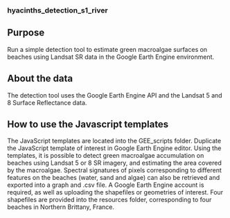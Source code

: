 ### hyacinths_detection_s1_river
## Purpose

Run a simple detection tool to estimate green macroalgae surfaces on beaches using Landsat SR data in the Google Earth Engine environment.
## About the data

The detection tool uses the Google Earth Engine API and the Landsat 5 and 8 Surface Reflectance data.
## How to use the Javascript templates

The JavaScript templates are located into the GEE_scripts folder. Duplicate the JavaScript template of interest in Google Earth Engine editor. Using the templates, it is possible to detect green macroalgae accumulation on beaches using Landsat 5 or 8 SR imagery, and estimating the area covered by the macroalgae. Spectral signatures of pixels corresponding to different features on the beaches (water, sand and algae) can also be retrieved and exported into a graph and .csv file. A Google Earth Engine account is required, as well as uploading the shapefiles or geometries of interest. Four shapefiles are provided into the resources folder, corresponding to four beaches in Northern Brittany, France.
